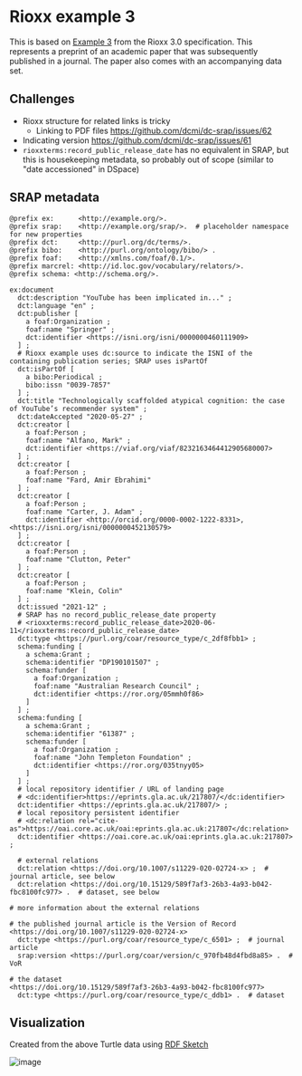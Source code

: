 # Rioxx example 3

This is based on [Example 3](https://www.rioxx.net/profiles/v3-0-final/#heading3) from the Rioxx 3.0 specification. This represents a preprint of an academic paper that was subsequently published in a journal. The paper also comes with an accompanying data set.

## Challenges

* Rioxx structure for related links is tricky
  * Linking to PDF files https://github.com/dcmi/dc-srap/issues/62
* Indicating version https://github.com/dcmi/dc-srap/issues/61
* `rioxxterms:record_public_release_date` has no equivalent in SRAP, but this is housekeeping metadata, so probably out of scope (similar to "date accessioned" in DSpace)

## SRAP metadata

```
@prefix ex:      <http://example.org/>.
@prefix srap:    <http://example.org/srap/>.  # placeholder namespace for new properties
@prefix dct:     <http://purl.org/dc/terms/>.
@prefix bibo:    <http://purl.org/ontology/bibo/> .
@prefix foaf:    <http://xmlns.com/foaf/0.1/>.
@prefix marcrel: <http://id.loc.gov/vocabulary/relators/>.
@prefix schema: <http://schema.org/>.

ex:document
  dct:description "YouTube has been implicated in..." ;
  dct:language "en" ;
  dct:publisher [
    a foaf:Organization ;
    foaf:name "Springer" ;
    dct:identifier <https://isni.org/isni/0000000460111909>
  ] ;
  # Rioxx example uses dc:source to indicate the ISNI of the containing publication series; SRAP uses isPartOf
  dct:isPartOf [
    a bibo:Periodical ;
    bibo:issn "0039-7857"
  ] ;
  dct:title "Technologically scaffolded atypical cognition: the case of YouTube’s recommender system" ;
  dct:dateAccepted "2020-05-27" ;
  dct:creator [
    a foaf:Person ;
    foaf:name "Alfano, Mark" ;
    dct:identifier <https://viaf.org/viaf/8232163464412905680007>
  ] ;
  dct:creator [
    a foaf:Person ;
    foaf:name "Fard, Amir Ebrahimi"
  ] ;
  dct:creator [
    a foaf:Person ;
    foaf:name "Carter, J. Adam" ;
    dct:identifier <http://orcid.org/0000-0002-1222-8331>, <https://isni.org/isni/0000000452130579>
  ] ;
  dct:creator [
    a foaf:Person ;
    foaf:name "Clutton, Peter"
  ] ;
  dct:creator [
    a foaf:Person ;
    foaf:name "Klein, Colin"
  ] ;
  dct:issued "2021-12" ;
  # SRAP has no record_public_release_date property
  # <rioxxterms:record_public_release_date>2020-06-11</rioxxterms:record_public_release_date>
  dct:type <https://purl.org/coar/resource_type/c_2df8fbb1> ;
  schema:funding [
    a schema:Grant ;
    schema:identifier "DP190101507" ;
    schema:funder [
      a foaf:Organization ;
      foaf:name "Australian Research Council" ;
      dct:identifier <https://ror.org/05mmh0f86>
    ]
  ] ;
  schema:funding [
    a schema:Grant ;
    schema:identifier "61387" ;
    schema:funder [
      a foaf:Organization ;
      foaf:name "John Templeton Foundation" ;
      dct:identifier <https://ror.org/035tnyy05>
    ]
  ] ;
  # local repository identifier / URL of landing page
  # <dc:identifier>https://eprints.gla.ac.uk/217807/</dc:identifier>
  dct:identifier <https://eprints.gla.ac.uk/217807/> ;
  # local repository persistent identifier
  # <dc:relation rel="cite-as">https://oai.core.ac.uk/oai:eprints.gla.ac.uk:217807</dc:relation>
  dct:identifier <https://oai.core.ac.uk/oai:eprints.gla.ac.uk:217807> ;

  # external relations
  dct:relation <https://doi.org/10.1007/s11229-020-02724-x> ;  # journal article, see below
  dct:relation <https://doi.org/10.15129/589f7af3-26b3-4a93-b042-fbc8100fc977> .  # dataset, see below

# more information about the external relations

# the published journal article is the Version of Record
<https://doi.org/10.1007/s11229-020-02724-x>
  dct:type <https://purl.org/coar/resource_type/c_6501> ;  # journal article
  srap:version <https://purl.org/coar/version/c_970fb48d4fbd8a85> .  # VoR

# the dataset
<https://doi.org/10.15129/589f7af3-26b3-4a93-b042-fbc8100fc977>
  dct:type <https://purl.org/coar/resource_type/c_ddb1> .  # dataset

```

## Visualization

Created from the above Turtle data using [RDF Sketch](https://sketch.zazuko.com/)

![image](https://github.com/user-attachments/assets/a91b8f50-5128-4c11-bb1e-f26cbbe2d40b)



